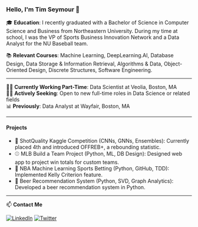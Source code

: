 ### Hello, I'm Tim Seymour 👋

🎓 **Education**: I recently graduated with a Bachelor of Science in Computer Science and Business from Northeastern University. During my time at school, I was the VP of Sports Business Innovation Network and a Data Analyst for the NU Baseball team.

📚 **Relevant Courses**: Machine Learning, DeepLearning.AI, Database Design, Data Storage & Information Retrieval, Algorithms & Data, Object-Oriented Design, Discrete Structures, Software Engineering.

---

👨‍💻 **Currently Working Part-Time**: Data Scientist at Veolia, Boston, MA  
🕵️‍♂️ **Actively Seeking**: Open to new full-time roles in Data Science or related fields  
📊 **Previously**: Data Analyst at Wayfair, Boston, MA

---

#### Projects
- 🏀 ShotQuality Kaggle Competition (CNNs, GNNs, Ensembles): Currently placed 4th and introduced OFFREB+, a rebounding statistic.
- ⚾ MLB Build a Team Project (Python, ML, DB Design): Designed web app to project win totals for custom teams.
- 🏀 NBA Machine Learning Sports Betting (Python, GitHub, TDD): Implemented Kelly Criterion feature.
- 🍺 Beer Recommendation System (Python, SVD, Graph Analytics): Developed a beer recommendation system in Python.

---

📫 **Contact Me**
<p align="left">
  <a href="https://www.linkedin.com/in/timseymour42/"><img src="https://img.shields.io/badge/-LinkedIn-blue?style=flat-square&logo=Linkedin&logoColor=white&link=https://www.linkedin.com/in/timseymour42/" alt="LinkedIn"></a>
  <a href="https://twitter.com/timseymour421"><img src="https://img.shields.io/badge/-Twitter-1da1f2?style=flat-square&logo=Twitter&logoColor=white&link=https://twitter.com/timseymour421" alt="Twitter"></a>
</p>
